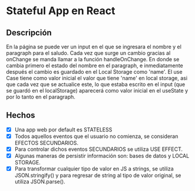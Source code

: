 # Stateful App en React 

## Descripción
En la página se puede ver un input en el que se ingresara el nombre y el paragraph para el saludo. Cada vez que surge un cambio gracias al onChange se manda llamar a la función handleOnChange. En donde se cambia primero el estado del nombre en el paragraph, e inmediatamente después el cambio es guardado en el Local Storage como 'name'. El use Case tiene como valor inicial el valor que tiene 'name' en local storage, asi que cada vez que se actualice este, lo que estaba escrito en el input (que se guardó en el localStorage) aparecerá como valor inicial en el useState y por lo tanto en el paragraph.



## Hechos

  - [x] Una app web por default es STATELESS
  - [x] Todos aquellos eventos que el usuario no comienza, se consideran EFECTOS SECUNDARIOS.
  - [x] Para controlar dichos eventos SECUNDARIOS se utiliza USE EFFECT.
  - [x] Algunas maneras de persistir información son: bases de datos y LOCAL STORAGE.
  - [x] Para transformar cualquier tipo de valor en JS a strings, se utiliza JSON.stringify() y para regresar de string al tipo de valor original, se utiliza JSON.parse().